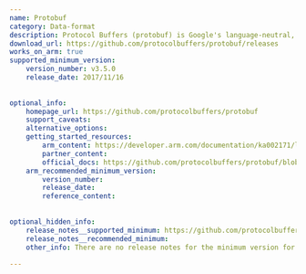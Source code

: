 ```yaml
---
name: Protobuf
category: Data-format
description: Protocol Buffers (protobuf) is Google's language-neutral, platform-neutral, extensible mechanism for serializing structured data. 
download_url: https://github.com/protocolbuffers/protobuf/releases
works_on_arm: true
supported_minimum_version:
    version_number: v3.5.0
    release_date: 2017/11/16
 
 
optional_info:
    homepage_url: https://github.com/protocolbuffers/protobuf
    support_caveats:
    alternative_options:
    getting_started_resources:
        arm_content: https://developer.arm.com/documentation/ka002171/latest/
        partner_content: 
        official_docs: https://github.com/protocolbuffers/protobuf/blob/main/src/README.md 
    arm_recommended_minimum_version:
        version_number: 
        release_date:
        reference_content:
 
 
optional_hidden_info:
    release_notes__supported_minimum: https://github.com/protocolbuffers/protobuf/releases/tag/v3.5.0
    release_notes__recommended_minimum: 
    other_info: There are no release notes for the minimum version for ARM64, but binary for aarch64 Linux are published with each release starting from v3.5.0.
 
---
```


